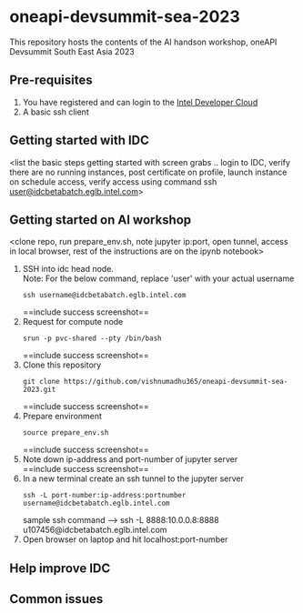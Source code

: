 # oneapi-devsummit-sea-2023
This repository hosts the contents of the AI handson workshop, oneAPI Devsummit South East Asia 2023

## Pre-requisites
1. You have registered and can login to the [Intel Developer Cloud](https://www.intel.com/content/www/us/en/developer/tools/devcloud/services.html) 
2. A basic ssh client

## Getting started with IDC
<list the basic steps getting started with screen grabs .. login to IDC, verify there are no running instances, post certificate on profile, launch instance on schedule access, verify access using command ssh user@idcbetabatch.eglb.intel.com>

## Getting started on AI workshop
<clone repo, run prepare_env.sh, note jupyter ip:port, open tunnel, access in local browser, rest of the instructions are on the ipynb notebook>
1. SSH into idc head node. <br>
Note: For the below command, replace 'user' with your actual username <br>
   ```
   ssh username@idcbetabatch.eglb.intel.com
   ```
   ==include success screenshot==
2. Request for compute node <br>
   ```
   srun -p pvc-shared --pty /bin/bash
   ```
   ==include success screenshot==
3. Clone this repository <br>
   ```
   git clone https://github.com/vishnumadhu365/oneapi-devsummit-sea-2023.git
   ```
   ==include success screenshot==
4. Prepare environment
   ```
   source prepare_env.sh
   ```
   ==include success screenshot==
5. Note down ip-address and port-number of jupyter server<br>
   ==include success screenshot==
6. In a new terminal create an ssh tunnel to the jupyter server<br>
    ```
   ssh -L port-number:ip-address:portnumber username@idcbetabatch.eglb.intel.com
   ```
   sample ssh command --> ssh -L 8888:10.0.0.8:8888 u107456<span>@</span>idcbetabatch.eglb.intel.com
7. Open browser on laptop and hit localhost:port-number

## Help improve IDC

## Common issues
